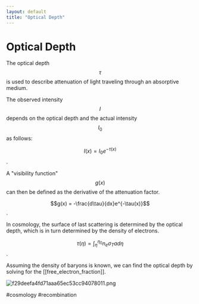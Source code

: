 ```yaml
---
layout: default
title: "Optical Depth"
---
```


# Optical Depth
The optical depth $$\tau$$ is used to describe attenuation of light traveling through an absorptive medium.


The observed intensity $$I$$ depends on the optical depth and the actual intensity $$I_0$$ as follows:

$$I(x)=I_0e^{-\tau(x)}$$.


A "visibility function" $$g(x)$$ can then be defined as the derivative of the attenuation factor.

$$g(x) = -\frac{d\tau}{dx}e^{-\tau(x)}$$.


In cosmology, the surface of last scattering is determined by the optical depth, which is in turn determined by the density of electrons.

$$\tau(\eta) = \int_\eta^{\eta_0}n_e \sigma_T a d\eta$$.

Assuming the density of baryons is known, we can find the optical depth by solving for the [[free_electron_fraction]].

![f29deefa4fd71aaa65ec53cc94078011.png](f29deefa4fd71aaa65ec53cc94078011.png)






#cosmology #recombination

